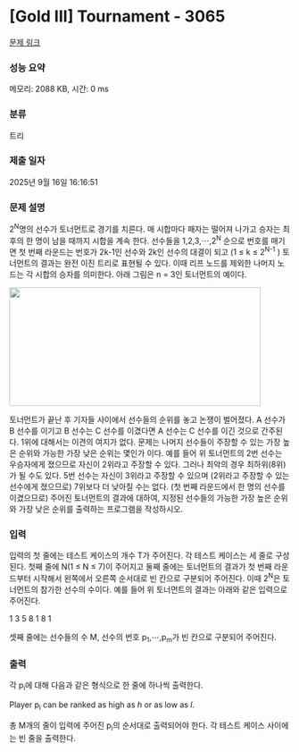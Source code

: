 # [Gold III] Tournament - 3065 

[문제 링크](https://www.acmicpc.net/problem/3065) 

### 성능 요약

메모리: 2088 KB, 시간: 0 ms

### 분류

트리

### 제출 일자

2025년 9월 16일 16:16:51

### 문제 설명

<p>
	2<sup>N</sup>명의 선수가 토너먼트로 경기를 치른다. 매 시합마다 패자는 떨어져 나가고 승자는 최후의 한 명이 남을 때까지 시합을 계속 한다. 선수들을 1,2,3,⋯,2<sup>N</sup> 순으로 번호를 매기면 첫 번째 라운드는 번호가 2k-1인 선수와 2k인 선수의 대결이 되고 (1 ≤ k ≤ 2<sup>N-1</sup> ) 토너먼트의 결과는 완전 이진 트리로 표현될 수 있다. 이때 리프 노드를 제외한 나머지 노드는 각 시합의 승자를 의미한다. 아래 그림은 n = 3인 토너먼트의 예이다.</p>

<p>
	<img alt="" src="https://www.acmicpc.net/upload/images/tourna.png" style="width: 450px; height: 212px;"></p>

<p>
	토너먼트가 끝난 후 기자들 사이에서 선수들의 순위를 놓고 논쟁이 벌어졌다. A 선수가 B 선수를 이기고 B 선수는 C 선수를 이겼다면 A 선수는 C 선수를 이긴 것으로 간주된다. 1위에 대해서는 이견의 여지가 없다. 문제는 나머지 선수들이 주장할 수 있는 가장 높은 순위와 가능한 가장 낮은 순위는 몇인가 이다. 예를 들어 위 토너먼트의 2번 선수는 우승자에게 졌으므로 자신이 2위라고 주장할 수 있다. 그러나 최악의 경우 최하위(8위)가 될 수도 있다. 5번 선수는 자신이 3위라고 주장할 수 있으며 (2위라고 주장할 수 있는 선수에게 졌으므로) 7위보다 더 낮아질 수는 없다. (첫 번째 라운드에서 한 명의 선수를 이겼으므로) 주어진 토너먼트의 결과에 대하여, 지정된 선수들의 가능한 가장 높은 순위와 가장 낮은 순위를 출력하는 프로그램을 작성하시오.</p>

### 입력 

 <p>
	입력의 첫 줄에는 테스트 케이스의 개수 T가 주어진다. 각 테스트 케이스는 세 줄로 구성된다. 첫째 줄에 N(1 ≤ N ≤ 7)이 주어지고 둘째 줄에는 토너먼트의 결과가 첫 번째 라운드부터 시작해서 왼쪽에서 오른쪽 순서대로 빈 칸으로 구분되어 주어진다. 이때 2<sup>N</sup>은 토너먼트의 참가한 선수의 수이다. 예를 들어 위 토너먼트의 결과는 아래와 같은 입력으로 주어진다.</p>

<p>
	1 3 5 8 1 8 1</p>

<p>
	셋째 줄에는 선수들의 수 M, 선수의 번호 p<sub>1</sub>,⋯,p<sub>m</sub>가 빈 칸으로 구분되어 주어진다.</p>

### 출력 

 <p>
	각 p<sub>i</sub>에 대해 다음과 같은 형식으로 한 줄에 하나씩 출력한다.</p>

<p>
	Player p<sub>i</sub> can be ranked as high as <em>h</em> or as low as <em>l</em>.</p>

<p>
	총 M개의 줄이 입력에 주어진 p<sub>i</sub>의 순서대로 출력되어야 한다. 각 테스트 케이스 사이에는 빈 줄을 출력한다.</p>

